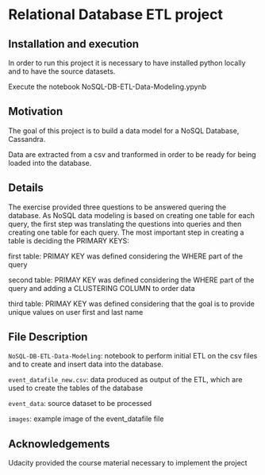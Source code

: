 # Relational Database ETL project
## Installation and execution
In order to run this project it is necessary to have installed python locally and to have the source datasets. 

Execute the notebook NoSQL-DB-ETL-Data-Modeling.ypynb

## Motivation
The goal of this project is to build a data model for a NoSQL Database, Cassandra. 

Data are extracted from a csv and tranformed in order to be ready for being loaded into the database.

## Details
The exercise provided three questions to be answered quering the database. As NoSQL data modeling is based on creating one table for each query,
the first step was translating the questions into queries and then creating one table for each query.
The most important step in creating a table is deciding the PRIMARY KEYS:

first table: PRIMAY KEY was defined considering the WHERE part of the query

second table: PRIMAY KEY was defined considering the WHERE part of the query and adding a CLUSTERING COLUMN to order data

third table: PRIMAY KEY was defined considering that the goal is to provide unique values on user first and last name 


## File Description 
```NoSQL-DB-ETL-Data-Modeling```: notebook to perform initial ETL on the csv files and to create and insert data into the database.

```event_datafile_new.csv```: data produced as output of the ETL, which are used to create the tables of the database

```event_data```: source dataset to be processed

```images```: example image of the event_datafile file

## Acknowledgements
Udacity provided the course material necessary to implement the project
